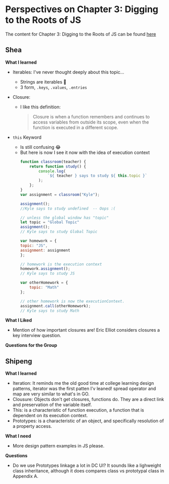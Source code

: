 # Perspectives on Chapter 3: Digging to the Roots of JS
The content for Chapter 3: Digging to the Roots of JS can be found [here](https://github.com/getify/You-Dont-Know-JS/blob/2nd-ed/get-started/ch3.md)

## Shea

**What I learned**
- Iterables: I've never thought deeply about this topic...
  - Strings are iterables 🤯
  - 3 form, `.keys`, `.values`, `.entries`
- Closure:
  - I like this definition:
    > Closure is when a function remembers and continues to access variables from outside its scope, even when the function is executed in a different scope.

- `this` Keyword
  - Is still confusing 😂
  - But here is now I see it now with the idea of execution context
    ```js
    function classroom(teacher) {
        return function study() {
            console.log(
                `${ teacher } says to study ${ this.topic }`
            );
        };
    }
    var assignment = classroom("Kyle");
    
    assignment(); 
    //Kyle says to study undefined  -- Oops :(
    
    // unless the global window has "topic"
    let topic = "Global Topic"
    assignment();
    // Kyle says to study Global Topic
    
    var homework = {
    topic: "JS",
    assignment: assignment
    };

    // homework is the execution context
    homework.assignment();
    // Kyle says to study JS
    
    var otherHomework = {
        topic: "Math"
    };

    // other homework is now the executionContext.
    assignment.call(otherHomework);
    // Kyle says to study Math
    ```

**What I Liked**
- Mention of how important closures are!  Eric Elliot considers closures a key interview question.

**Questions for the Group**

## Shipeng

**What I learned**
- Iteration: It reminds me the old good time at college learning design patterns, iterator was the first patten I'v leaned! spread operator and map are very similar to what's in GO.
- Clousure: Objects don't get closures, functions do. They are a direct link and preservation of the variable itself.
- This: is a characteristic of function execution, a function that is dependent on its execution context.
- Prototypes: is a characteristic of an object, and specifically resolution of a property access.

**What I need**
- More design pattern examples in JS please.

**Questions**
- Do we use Prototypes linkage a lot in DC UI? It sounds like a lighweight class inheritance, although it does compares class vs prototypal class in Appendix A.
